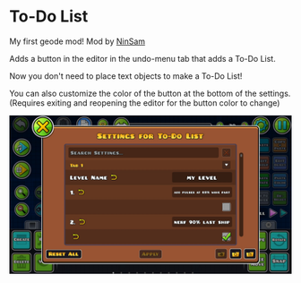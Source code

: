 # To-Do List

My first geode mod! Mod by [NinSam](https://gdbrowser.com/u/20754112)

Adds a button in the editor in the undo-menu tab that adds a To-Do List. 

Now you don't need to place text objects to make a To-Do List! 

You can also customize the color of the button at the bottom of the settings. (Requires exiting and reopening the editor for the button color to change)

![image](resources/example.png)